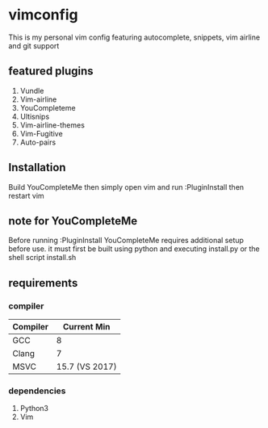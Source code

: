 # vimconfig
This is my personal vim config featuring autocomplete, snippets, vim airline
and git support

## featured plugins

1. Vundle
2. Vim-airline
3. YouCompleteme
4. Ultisnips
5. Vim-airline-themes
6. Vim-Fugitive
7. Auto-pairs
## Installation

Build YouCompleteMe then simply open vim and run :PluginInstall then restart vim

## note for YouCompleteMe

Before running :PluginInstall YouCompleteMe requires additional setup before use. it must first be built using
python and executing install.py or the shell script install.sh

## requirements

### compiler
| Compiler | Current Min    |
|----------|----------------|
| GCC      | 8              |
| Clang    | 7              |
| MSVC     | 15.7 (VS 2017) |

### dependencies
1. Python3
2. Vim

